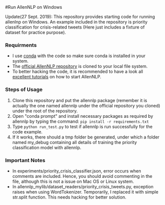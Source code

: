 #Run AllenNLP on Windows

Update(27 Sept. 2019): This repository provides starting code for running allenlnp on Windows. An example included in the repository is priority classification for crisis-related tweets (Here just includes a fixture of dataset for practice purpose).

### Requirments
- I use [conda](https://docs.anaconda.com/anaconda/install/windows/) with the code so make sure conda is installed in your system.
- The [official AllenNLP repository](https://github.com/allenai/allennlp) is cloned to your local file system.
- To better hacking the code, it is recommended to have a look all [excellent tutorials](https://github.com/allenai/allennlp/tree/master/tutorials) on how to start AllenNLP.

### Steps of Usage
1. Clone this repository and put the allennlp package (remember it is actually the one named allennlp  under the official repository you cloned) under the root of the repository.
2. Open "conda prompt" and install necessary packages as required by allennlp by typing the command: `pip install -r requirements.txt`
3. Type `python run_test.py` to test if allennlp is run successfully for the code example.
4. If it works, there should a tmp folder be generated, under which a folder named my_debug containing all details of training the priority classification model with allennlp.

### Important Notes
- In experiments/priority_crisis_classifier.json, error occurs when comments are included. Hence, you should avoid commenting in the file, although this is not a issue on Mac OS or Linux system.
- In allennlp_mylib/dataset_readers/priority_crisis_tweets.py, exception raises when using WordTokenizer. Temporarily, I replaced it with simple str.split function. This needs hacking for better solution. 